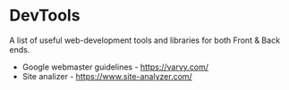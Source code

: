 # DevTools
A list of useful web-development tools and libraries for both Front &amp; Back ends.

* Google webmaster guidelines - https://varvy.com/
* Site analizer - https://www.site-analyzer.com/
